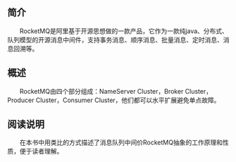 ## **简介**

&emsp;&emsp;RocketMQ是阿里基于开源思想做的一款产品，它作为一款纯java、分布式、队列模型的开源消息中间件，支持事务消息、顺序消息、批量消息、定时消息、消息回溯等。

## 概述

&emsp;&emsp;RocketMQ由四个部分组成：NameServer Cluster，Broker Cluster，Producer Cluster，Consumer Cluster，他们都可以水平扩展避免单点故障。

## 阅读说明
&emsp;&emsp;在本书中用类比的方式描述了消息队列中间价RocketMQ抽象的工作原理和性质，便于读者理解。









 


